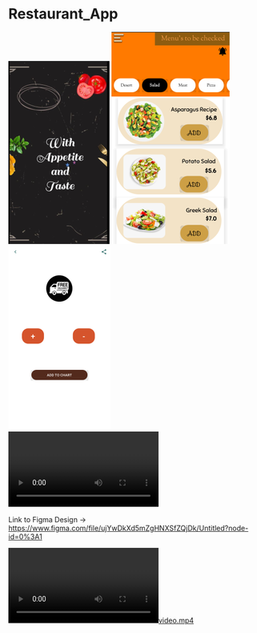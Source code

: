# Restaurant_App

![home.png](https://github.com/advancepro/Restaurant_App/blob/master/screens/home.PNG)
![mainactivity.png](https://github.com/advancepro/Restaurant_App/blob/master/screens/mainactivity2.PNG)
![details.png](https://github.com/advancepro/Restaurant_App/blob/master/details.PNG)
![video.mp4](https://github.com/advancepro/Restaurant_App/blob/master/video.mp4)

Link to Figma Design -> https://www.figma.com/file/ujYwDkXd5mZgHNXSfZQjDk/Untitled?node-id=0%3A1

[![video.mp4](https://github.com/advancepro/Restaurant_App/blob/master/video.mp4)](https://github.com/advancepro/Restaurant_App/blob/master/video.mp4)

